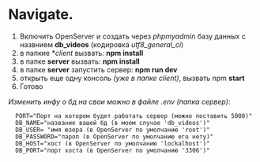 # Navigate.
1. Включить OpenServer и создать через _phpmyadmin_ базу данных с назвнием **db_videos** (кодировка *utf8_general_ci*)
3. в папкие **client* вызвать: **npm install**
4. в папке **server** вызвать: **npm install**
5. в папке **server** запустить сервер: **npm run dev**
6. открыть еще одну консоль _(уже в папке client)_, вызвать npm **start**
7. Готово



_*Изменить инфу о бд на свои можно в файле .env (папка сервер)*_:

```
  PORT="Порт на котором будет работать сервер (можно поставить 5000)"
  DB_NAME="название вашей бд (в моем случае 'db_videos')"
  DB_USER= "имя юзера (в OpenServer по умолчанию 'root')"
  DB_PASSWORD="парол (в OpenServer по умолчанию его нету)"
  DB_HOST="хост (в OpenServer по умолчанию 'lockalhost')" 
  DB_PORT="порт хоста (в OpenServer по умолчанию '3306')" 
```
